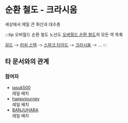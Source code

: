 # 순환 철도 - 크라시움

세상에서 제일 큰 화산과 대수층

<!-- tag_target_open:frame:overworld_circular_rail -->
:::tip 오버월드 순환 철도 노선도
[오버월드 순환 철도](overworld_circular_railway.md)의 모든 역 목록

[길드](ocr_the_guild.md) -> [러쉬 스택](ocr_lush_stack.md) -> [스파크 타이드](ocr_spark_tide.md) -> [크라시움](ocr_cratium.md) -> ...
:::
<!-- tag_close -->



## 타 문서와의 관계
<!-- ### 상위 장소 -->
<!-- tag_source_open:link_list:child_spot -->
<!-- tag_close -->

<!-- ### 하위 장소 목록 -->
<!-- tag_target_open:reverse_link_list:child_spot -->
<!-- tag_arg:preset:spots_inside -->
<!-- tag_close -->


<!-- 보유 시설 목록 -->
<!-- tag_target_open:reverse_link_list:building_spot -->
<!-- tag_arg:preset:systems_inside -->
<!-- tag_close -->

### 참여자
<!-- tag_source_open:link_list:member_contribute -->
- [jasuk500](../members/jasuk500.md)  
레일 배치
- [happyjourney](../members/happyjourney.md)  
레일 배치
- [BANJUHARA](../members/BANJUHARA.md)  
레일 배치
<!-- tag_close-->